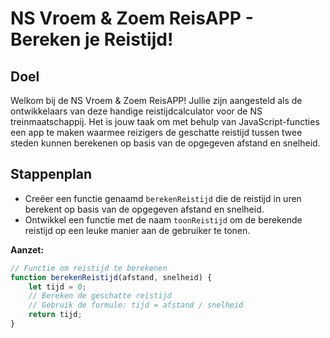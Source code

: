 # NS Vroem & Zoem ReisAPP - Bereken je Reistijd!

## Doel
Welkom bij de NS Vroem & Zoem ReisAPP! Jullie zijn aangesteld als de ontwikkelaars van deze handige reistijdcalculator voor de NS treinmaatschappij. Het is jouw taak om met behulp van JavaScript-functies een app te maken waarmee reizigers de geschatte reistijd tussen twee steden kunnen berekenen op basis van de opgegeven afstand en snelheid.

## Stappenplan
- Creëer een functie genaamd `berekenReistijd` die de reistijd in uren berekent op basis van de opgegeven afstand en snelheid.
- Ontwikkel een functie met de naam `toonReistijd` om de berekende reistijd op een leuke manier aan de gebruiker te tonen.

**Aanzet:**
```javascript
// Functie om reistijd te berekenen
function berekenReistijd(afstand, snelheid) {
    let tijd = 0;
    // Bereken de geschatte reistijd
    // Gebruik de formule: tijd = afstand / snelheid
    return tijd;
}
```